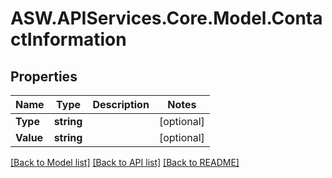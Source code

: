 
# ASW.APIServices.Core.Model.ContactInformation

## Properties

Name | Type | Description | Notes
------------ | ------------- | ------------- | -------------
**Type** | **string** |  | [optional] 
**Value** | **string** |  | [optional] 

[[Back to Model list]](../README.md#documentation-for-models)
[[Back to API list]](../README.md#documentation-for-api-endpoints)
[[Back to README]](../README.md)

